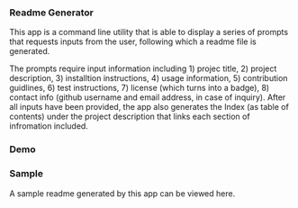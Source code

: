### Readme Generator

This app is a command line utility that is able to display a series of prompts that requests inputs from the user, following which a readme file is generated.

The prompts require input information including 1) projec title, 2) project description, 3) installtion instructions, 4) usage information, 5) contribution guidlines, 6) test instructions, 7) license (which turns into a badge), 8) contact info (github username and email address, in case of inquiry). After all inputs have been provided, the app also generates the Index (as table of contents) under the project description that links each section of infromation included.

### Demo

### Sample

A sample readme generated by this app can be viewed here.
